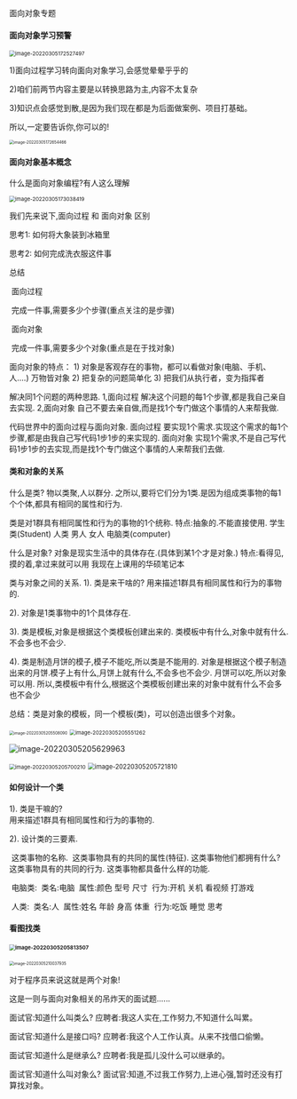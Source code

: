面向对象专题

#### 面向对象学习预警 

<img src="面向对象专题.assets/image-20220305172527497.png" alt="image-20220305172527497" style="zoom: 67%;" />

1)面向过程学习转向面向对象学习,会感觉晕晕乎乎的  

2)咱们前两节内容主要是以转换思路为主,内容不太复杂  

3)知识点会感觉到散,是因为我们现在都是为后面做案例、项目打基础。

所以,一定要告诉你,你可以的!

<img src="面向对象专题.assets/image-20220305172654466.png" alt="image-20220305172654466" style="zoom:50%;" />

#### 面向对象基本概念

什么是面向对象编程?有人这么理解

<img src="面向对象专题.assets/image-20220305173038419.png" alt="image-20220305173038419" style="zoom: 67%;" />

我们先来说下,面向过程 和 面向对象 区别

思考1: 如何将大象装到冰箱里	

思考2: 如何完成洗衣服这件事



总结

​	面向过程

​			完成一件事,需要多少个步骤(重点关注的是步骤)

​	面向对象

​			完成一件事,需要多少个对象(重点是在于找对象)

面向对象的特点：
	1) 对象是客观存在的事物，都可以看做对象(电脑、手机、人....)
		万物皆对象
	2) 把复杂的问题简单化
	3) 把我们从执行者，变为指挥者

解决同1个问题的两种思路.
	1,面向过程
		解决这个问题的每1个步骤,都是我自己亲自去实现. 
	2,面向对象
		自己不要去亲自做,而是找1个专门做这个事情的人来帮我做.
	
代码世界中的面向过程与面向对象.
    面向过程
    	要实现1个需求.实现这个需求的每1个步骤,都是由我自己写代码1步1步的来实现的. 
	面向对象
		实现1个需求,不是自己写代码1步1步的去实现,而是找1个专门做这个事情的人来帮我们去做.

#### 类和对象的关系

什么是类?
	物以类聚,人以群分.
	之所以,要将它们分为1类.是因为组成类事物的每1个个体,都具有相同的属性和行为.

类是对1群具有相同属性和行为的事物的1个统称.
	特点:抽象的.不能直接使用.
	学生类(Student)
	人类  男人 女人
	电脑类(computer)

什么是对象?
	对象是现实生活中的具体存在.(具体到某1个才是对象.)
	特点:看得见,摸的着,拿过来就可以用
	我现在上课用的华硕笔记本

类与对象之间的关系.
	1). 类是来干啥的?
		用来描述1群具有相同属性和行为的事物的.

   2). 对象是1类事物中的1个具体存在.

  3). 类是模板,对象是根据这个类模板创建出来的.
	类模板中有什么,对象中就有什么.不会多也不会少.

  4). 类是制造月饼的模子,模子不能吃,所以类是不能用的.
	对象是根据这个模子制造出来的月饼.模子上有什么,月饼上就有什么,不会多也不会少.
	月饼可以吃,所以对象可以用. 
	所以,类模板中有什么,根据这个类模板创建出来的对象中就有什么不会多也不会少

总结：类是对象的模板，同一个模板(类)，可以创造出很多个对象。

<img src="面向对象专题.assets/image-20220305205508090.png" alt="image-20220305205508090" style="zoom:50%;" />

<img src="面向对象专题.assets/image-20220305205551262.png" alt="image-20220305205551262" style="zoom:67%;" />

![image-20220305205629963](面向对象专题.assets/image-20220305205629963.png)



<img src="面向对象专题.assets/image-20220305205700210.png" alt="image-20220305205700210" style="zoom: 67%;" />

<img src="面向对象专题.assets/image-20220305205721810.png" alt="image-20220305205721810" style="zoom:80%;" />

#### 如何设计一个类

1). 类是干嘛的?  
	用来描述1群具有相同属性和行为的事物的.

2). 设计类的三要素.

​	这类事物的名称.
​	这类事物具有的共同的属性(特征). 这类事物他们都拥有什么?
​	这类事物具有的共同的行为. 这类事物都具备什么样的功能.

​	电脑类:
​		类名:电脑
​		属性:颜色 型号 尺寸
​		行为:开机 关机 看视频 打游戏

​	人类:
​		类名:人
​		属性:姓名 年龄 身高 体重
​		行为:吃饭 睡觉 思考

#### 看图找类

#### <img src="面向对象专题.assets/image-20220305205813507.png" alt="image-20220305205813507" style="zoom: 67%;" />



<img src="面向对象专题.assets/image-20220305210037935.png" alt="image-20220305210037935" style="zoom:50%;" />

对于程序员来说这就是两个对象!



这是一则与面向对象相关的吊炸天的面试题......

面试官:知道什么叫类么?
应聘者:我这人实在,工作努力,不知道什么叫累。

面试官:知道什么是接口吗?
应聘者:我这个人工作认真。从来不找借口偷懒。

面试官:知道什么是继承么?
应聘者:我是孤儿没什么可以继承的。

面试官:知道什么叫对象么?
面试官:知道,不过我工作努力,上进心强,暂时还没有打算找对象。